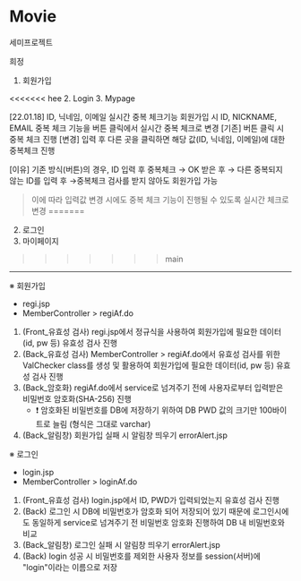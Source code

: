 # Movie
세미프로젝트

희정 
1. 회원가입

<<<<<<< hee
2. Login
3. Mypage

[22.01.18] ID, 닉네임, 이메일 실시간 중복 체크기능
회원가입 시 ID, NICKNAME, EMAIL 중복 체크 기능을 버튼 클릭에서 실시간 중복 체크로 변경 
[기존] 버튼 클릭 시 중복 체크 진행 
[변경] 입력 후 다른 곳을 클릭하면 해당 값(ID, 닉네임, 이메일)에 대한 중복체크 진행

[이유]
기존 방식(버튼)의 경우, ID 입력 후 중복체크 → OK 받은 후 → 다른 중복되지 않는 ID를 입력 후 →중복체크 검사를 받지 않아도 회원가입 가능
> 이에 따라 입력값 변경 시에도 중복 체크 기능이 진행될 수 있도록 실시간 체크로 변경 
=======
2. 로그인
3. 마이페이지
>>>>>>> main
--------------------------------------------
※ 회원가입 
- regi.jsp
- MemberController > regiAf.do
1) (Front_유효성 검사) regi.jsp에서 정규식을 사용하여 회원가입에 필요한 데이터(id, pw 등) 유효성 검사 진행
2) (Back_유효성 검사) MemberController > regiAf.do에서 유효성 검사를 위한 ValChecker class를 생성 및 활용하여 회원가입에 필요한 데이터(id, pw 등) 유효성 검사 진행
3) (Back_암호화) regiAf.do에서 service로 넘겨주기 전에 사용자로부터 입력받은 비밀번호 암호화(SHA-256) 진행
    - ❗ 암호화된 비밀번호를 DB에 저장하기 위하여 DB PWD 값의 크기만 100바이트로 늘림 (형식은 그대로 varchar)
4) (Back_알림창) 회원가입 실패 시 알림창 띄우기 errorAlert.jsp


※ 로그인
- login.jsp
- MemberController > loginAf.do
1) (Front_유효성 검사) login.jsp에서 ID, PWD가 입력되었는지 유효성 검사 진행
2) (Back) 로그인 시 DB에 비밀번호가 암호화 되어 저장되어 있기 때문에 로그인시에도 동일하게 service로 넘겨주기 전 비밀번호 암호화 진행하여 DB 내 비밀번호와 비교
3) (Back_알림창) 로그인 실패 시 알림창 띄우기 errorAlert.jsp
4) (Back) login 성공 시 비밀번호를 제외한 사용자 정보를 session(서버)에 "login"이라는 이름으로 저장
